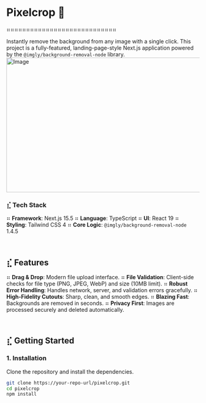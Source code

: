 # Pixelcrop 📸

⠶⠶⠶⠶⠶⠶⠶⠶⠶⠶⠶⠶⠶⠶⠶⠶⠶⠶⠶⠶⠶⠶⠶⠶⠶⠶⠶⠶

Instantly remove the background from any image with a single click. This project is a fully-featured, landing-page-style Next.js application powered by the `@imgly/background-removal-node` library.
<img width="608" height="352" alt="Image" src="https://github.com/user-attachments/assets/e817c623-2d0a-4276-8896-2f3d616a392b" />

### ⣎ Tech Stack

⠶ **Framework**: Next.js 15.5
⠶ **Language**: TypeScript
⠶ **UI**: React 19
⠶ **Styling**: Tailwind CSS 4
⠶ **Core Logic**: `@imgly/background-removal-node` 1.4.5

<br>

## ⣎ Features

⠶ **Drag & Drop**: Modern file upload interface.
⠶ **File Validation**: Client-side checks for file type (PNG, JPEG, WebP) and size (10MB limit).
⠶ **Robust Error Handling**: Handles network, server, and validation errors gracefully.
⠶ **High-Fidelity Cutouts**: Sharp, clean, and smooth edges.
⠶ **Blazing Fast**: Backgrounds are removed in seconds.
⠶ **Privacy First**: Images are processed securely and deleted automatically.

<br>

## ⣎ Getting Started

### 1. Installation

Clone the repository and install the dependencies.

```bash
git clone https://your-repo-url/pixelcrop.git
cd pixelcrop
npm install
